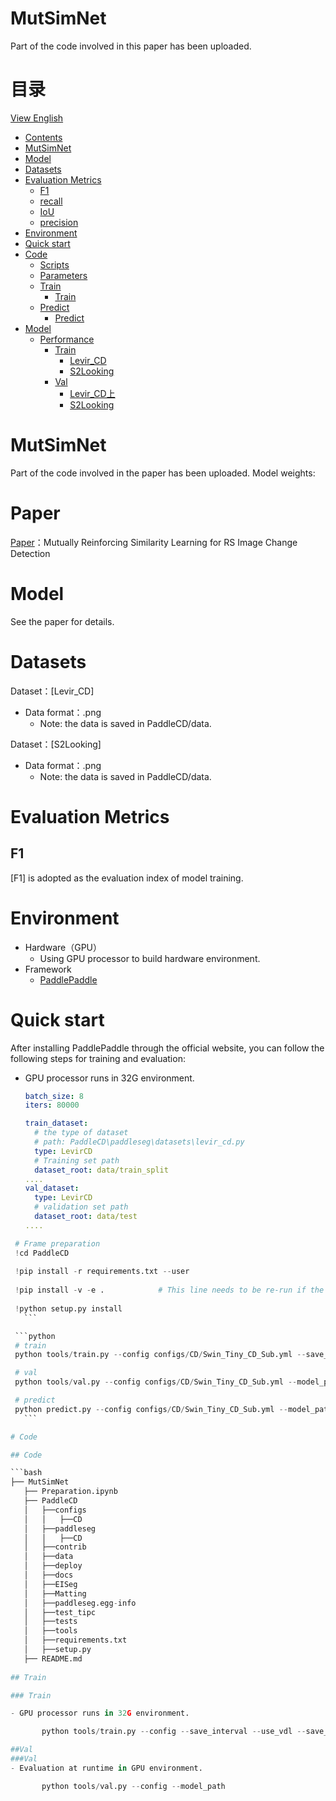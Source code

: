 # MutSimNet
Part of the code involved in this paper has been uploaded.

# 目录

[View English](./README.md)

<!-- TOC -->

- [Contents](#Contents)
- [MutSimNet](#MutSimNet)
- [Model](#Model)
- [Datasets](#Datasets)
- [Evaluation Metrics](#Metrics)
    - [F1](#F1)
    - [recall](#recall)
    - [IoU](#IoU)
    - [precision](#precision)
- [Environment](#Environment)
- [Quick start](#start)
- [Code](#Code)
    - [Scripts](#Scripts)
    - [Parameters](#Parameters)
    - [Train](#Train)
        - [Train](#train)
    - [Predict](#Predict)
        - [Predict](#Predict)
- [Model](#Model)
    - [Performance](#Performance)
        - [Train](#Train)
            - [Levir_CD](#Training)
            - [S2Looking](#Training)
        - [Val](#Val)
            - [Levir_CD上](#Verifying)
            - [S2Looking](#Verifying)
    
<!-- /TOC -->

# MutSimNet

Part of the code involved in the paper has been uploaded.
Model weights: 

# Paper

[Paper](MutSimNet)：Mutually Reinforcing Similarity Learning for RS Image Change Detection

# Model

See the paper for details.

# Datasets

Dataset：[Levir_CD]

- Data format：.png
    - Note: the data is saved in PaddleCD/data.

Dataset：[S2Looking]

- Data format：.png
    - Note: the data is saved in PaddleCD/data.
  

# Evaluation Metrics

## F1

[F1] is adopted as the evaluation index of model training.

# Environment

- Hardware（GPU）
    - Using GPU processor to build hardware environment.
- Framework
    - [PaddlePaddle](https://www.paddlepaddle.org.cn/)

# Quick start

After installing PaddlePaddle through the official website, you can follow the following steps for training and evaluation:

- GPU processor runs in 32G environment.

  ```yaml
  batch_size: 8
  iters: 80000

  train_dataset:
    # the type of dataset
    # path: PaddleCD\paddleseg\datasets\levir_cd.py
    type: LevirCD
    # Training set path
    dataset_root: data/train_split
  ....
  val_dataset:
    type: LevirCD
    # validation set path
    dataset_root: data/test
  ....
  ```
  
 ```python
  # Frame preparation
  !cd PaddleCD
  
  !pip install -r requirements.txt --user
  
  !pip install -v -e .            # This line needs to be re-run if the code is modified, but not if the configuration file is changed.
  
  !python setup.py install
    ```

  ```python
  # train
  python tools/train.py --config configs/CD/Swin_Tiny_CD_Sub.yml --save_interval 800 --use_vdl --save_dir output/UperNet_Sub --log_iters 50 --num_worker 2 --do_eval --precision fp16 --amp_level O1

  # val
  python tools/val.py --config configs/CD/Swin_Tiny_CD_Sub.yml --model_path output/UperNet_Sub/best_model/model.pdparams --aug_eval --scales 0.75 1.0 1.25 --flip_horizontal --is_slide --crop_size 512 512 --stride 256 256

  # predict
  python predict.py --config configs/CD/Swin_Tiny_CD_Sub.yml --model_path output/UperNet_Sub/best_model/model.pdparams --image_path data/test/ --save_dir output/result --custom_color 0 0 0 255 255 255
    ```

# Code

## Code

```bash
├── MutSimNet
    ├── Preparation.ipynb         
    ├── PaddleCD
    │   ├──configs                   
    │   │   ├──CD
    │   ├──paddleseg                   
    │   │   ├──CD           
    │   ├──contrib               
    │   ├──data          
    │   ├──deploy          
    │   ├──docs               
    │   ├──EISeg          
    │   ├──Matting
    │   ├──paddleseg.egg-info
    │   ├──test_tipc
    │   ├──tests
    │   ├──tools
    │   ├──requirements.txt
    │   ├──setup.py
    ├── README.md              
               
## Train

### Train

- GPU processor runs in 32G environment.

        python tools/train.py --config --save_interval --use_vdl --save_dir --log_iters --num_worker --do_eval --precision --amp_level

##Val
###Val
- Evaluation at runtime in GPU environment.

        python tools/val.py --config --model_path 

